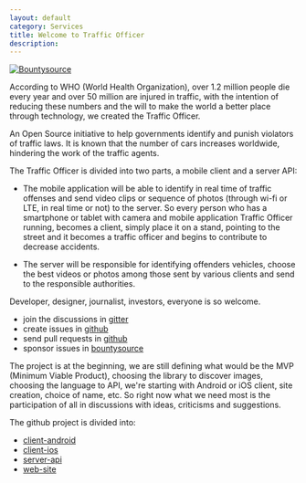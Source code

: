 ```yaml
---
layout: default
category: Services
title: Welcome to Traffic Officer
description: 
---
```

[![Bountysource](https://www.bountysource.com/badge/team?team_id=54082&style=bounties_posted)](https://www.bountysource.com/teams/trafficofficer/bounties?utm_source=Traffic%20Officer&utm_medium=shield&utm_campaign=bounties_posted)
 
According to WHO (World Health Organization), over 1.2 million people die every year and over 50 million are injured in traffic, with the intention of reducing these numbers and the will to make the world a better place through technology, we created the Traffic Officer.

An Open Source initiative to help governments identify and punish violators of traffic laws. It is known that the number of cars increases worldwide, hindering the work of the traffic agents.

The Traffic Officer is divided into two parts, a mobile client and a server API:

 - The mobile application will be able to identify in real time of traffic offenses and send video clips or sequence of photos (through wi-fi or LTE, in real time or not) to the server.
 So every person who has a smartphone or tablet with camera and mobile application Traffic Officer running, becomes a client, simply place it on a stand, pointing to the street and it becomes a traffic officer and begins to contribute to decrease accidents.

 - The server will be responsible for identifying offenders vehicles, choose the best videos or photos among those sent by various clients and send to the responsible authorities.

Developer, designer, journalist, investors, everyone is so welcome.

 - join the discussions in [gitter](https://gitter.im/trafficofficer)
 - create issues in [github](https://github.com/trafficofficer)
 - send pull requests in [github](https://github.com/trafficofficer)
 - sponsor issues in [bountysource](https://www.bountysource.com/teams/trafficofficer/bounties?utm_source=Traffic%20Officer&utm_medium=shield&utm_campaign=bounties_posted)

The project is at the beginning, we are still defining what would be the MVP (Minimum Viable Product), choosing the library to discover images, choosing the language to API, we're starting with Android or iOS client, site creation, choice of name, etc. So right now what we need most is the participation of all in discussions with ideas, criticisms and suggestions.

The github project is divided into:

 - [client-android](https://github.com/trafficofficer/client-android)
 - [client-ios](https://github.com/trafficofficer/client-ios)
 - [server-api](https://github.com/trafficofficer/server-api)
 - [web-site](https://github.com/trafficofficer/web-site)
 

